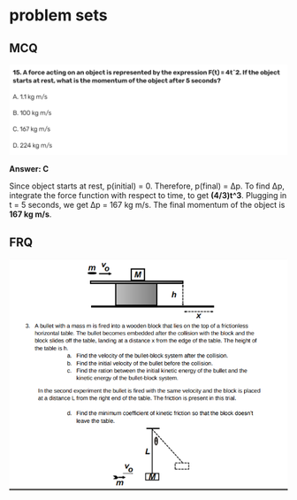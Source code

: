 # problem sets

## MCQ

![](<../.gitbook/assets/image (13).png>)

**Answer: C**

Since object starts at rest, p(initial) = 0. Therefore, p(final) = Δp. To find Δp, integrate the force function with respect to time, to get **(4/3)t^3**. Plugging in t = 5 seconds, we get Δp = 167 kg m/s. The final momentum of the object is **167 kg m/s**.

## FRQ

![](<../.gitbook/assets/image (33).png>)


